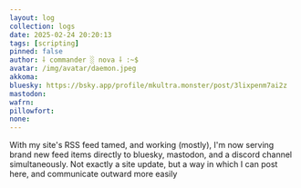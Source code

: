 ```yaml
---
layout: log
collection: logs
date: 2025-02-24 20:20:13
tags: [scripting]
pinned: false
author: ⸸ commander ░ nova ⸸ :~$
avatar: /img/avatar/daemon.jpeg
akkoma: 
bluesky: https://bsky.app/profile/mkultra.monster/post/3lixpenm7ai2z
mastodon: 
wafrn: 
pillowfort: 
none: 
---
```

With my site's RSS feed tamed, and working (mostly), I'm now serving brand new feed items directly to bluesky, mastodon, and a discord channel simultaneously. Not exactly a site update, but a way in which I can post here, and communicate outward more easily

